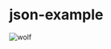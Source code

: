 # json-example
![wolf](https://user-images.githubusercontent.com/117387631/204900481-26c1564e-e060-4cc5-96f5-1a73e872ce36.jpeg)

